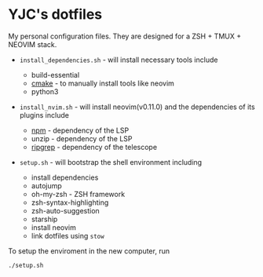 # YJC's dotfiles

My personal configuration files. They are designed for a ZSH + TMUX + NEOVIM stack.

- `install_dependencies.sh` - will install necessary tools include
    - build-essential
    - [cmake](https://cmake.org/files/) - to manually install tools like neovim
    - python3

- `install_nvim.sh` - will install neovim(v0.11.0) and the dependencies of its plugins include
    - [npm](https://github.com/npm/npm) - dependency of the LSP
    - unzip - dependency of the LSP 
    - [ripgrep](https://github.com/BurntSushi/ripgrep) - dependency of the telescope

- `setup.sh` - will bootstrap the shell environment including
    - install dependencies
    - autojump
    - oh-my-zsh - ZSH framework
    - zsh-syntax-highlighting
    - zsh-auto-suggestion
    - starship
    - install neovim
    - link dotfiles using `stow`

To setup the enviroment in the new computer, run
``` zsh
./setup.sh
```
